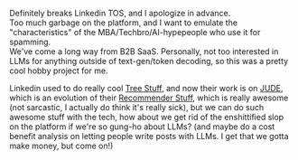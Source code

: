 Definitely breaks Linkedin TOS, and I apologize in advance. \
Too much garbage on the platform, and I want to emulate the "characteristics" of the MBA/Techbro/AI-hypepeople who use it for spamming.\
We've come a long way from B2B SaaS. Personally, not too interested in LLMs for anything outside of text-gen/token decoding, so this was a pretty cool hobby project for me. 

Linkedin used to do really cool [Tree Stuff](https://engineering.linkedin.com/content/dam/me/engineering/li-en/research/WWW-2019.pdf), and now their work is on [JUDE](https://www.linkedin.com/blog/engineering/ai/jude-llm-based-representation-learning-for-linkedin-job-recommendations), which is an evolution of their [Recommender Stuff](https://arxiv.org/pdf/1809.06481), which is really awesome (not sarcastic, I actually do think it's really sick), but we can do such awesome stuff with the tech, how about we get rid of the enshittified slop on the platform if we're so gung-ho about LLMs? (and maybe do a cost benefit analysis on letting people write posts with LLMs. I get that we gotta make money, but come on!)
